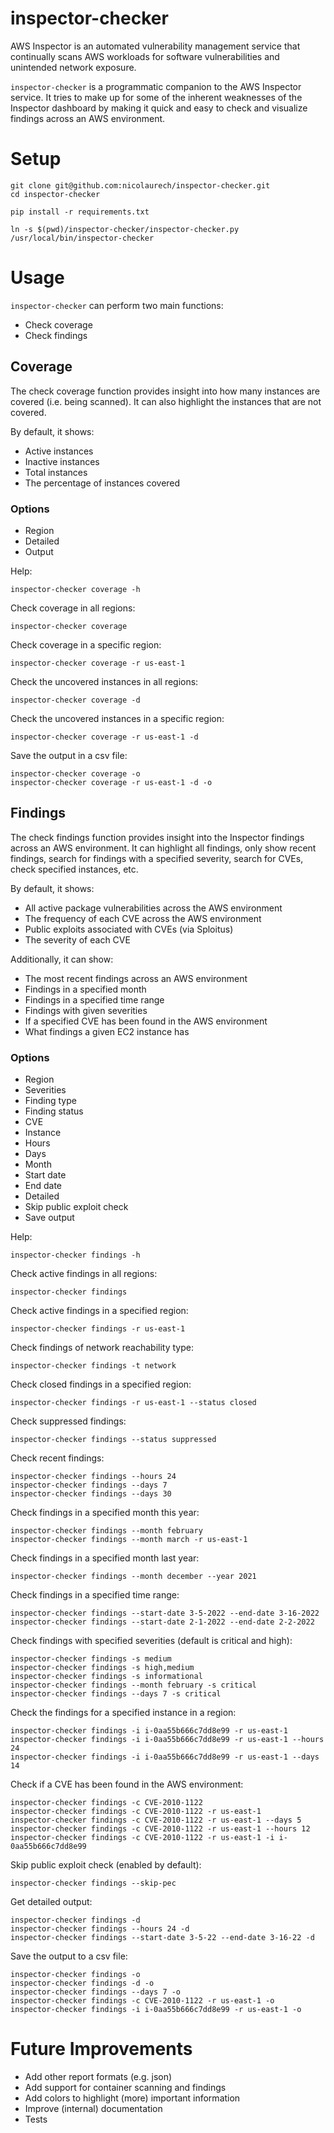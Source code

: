 # inspector-checker

AWS Inspector is an automated vulnerability management service that continually scans AWS workloads for software vulnerabilities and unintended network exposure.

`inspector-checker` is a programmatic companion to the AWS Inspector service. It tries to make up for some of the inherent weaknesses of the Inspector dashboard by making it quick and easy to check and visualize findings across an AWS environment.

# Setup

```
git clone git@github.com:nicolaurech/inspector-checker.git
cd inspector-checker

pip install -r requirements.txt

ln -s $(pwd)/inspector-checker/inspector-checker.py /usr/local/bin/inspector-checker
```

# Usage

`inspector-checker` can perform two main functions:
- Check coverage
- Check findings

## Coverage
The check coverage function provides insight into how many instances are covered (i.e. being scanned). It can also highlight the instances that are not covered.

By default, it shows:
- Active instances
- Inactive instances
- Total instances
- The percentage of instances covered

### Options
- Region
- Detailed
- Output

Help:
```
inspector-checker coverage -h
```

Check coverage in all regions:
```
inspector-checker coverage
```

Check coverage in a specific region:
```
inspector-checker coverage -r us-east-1
```

Check the uncovered instances in all regions:
```
inspector-checker coverage -d
```

Check the uncovered instances in a specific region:
```
inspector-checker coverage -r us-east-1 -d
```

Save the output in a csv file:
```
inspector-checker coverage -o
inspector-checker coverage -r us-east-1 -d -o
```

## Findings
The check findings function provides insight into the Inspector findings across an AWS environment. It can highlight all findings, only show recent findings, search for findings with a specified severity, search for CVEs, check specified instances, etc.

By default, it shows:
- All active package vulnerabilities across the AWS environment
- The frequency of each CVE across the AWS environment
- Public exploits associated with CVEs (via Sploitus)
- The severity of each CVE

Additionally, it can show:
- The most recent findings across an AWS environment
- Findings in a specified month
- Findings in a specified time range
- Findings with given severities
- If a specified CVE has been found in the AWS environment
- What findings a given EC2 instance has

### Options
- Region
- Severities
- Finding type
- Finding status
- CVE
- Instance
- Hours
- Days
- Month
- Start date
- End date
- Detailed
- Skip public exploit check
- Save output

Help:
```
inspector-checker findings -h
```

Check active findings in all regions:
```
inspector-checker findings
```

Check active findings in a specified region:
```
inspector-checker findings -r us-east-1
```

Check findings of network reachability type:
```
inspector-checker findings -t network
```

Check closed findings in a specified region:
```
inspector-checker findings -r us-east-1 --status closed
```

Check suppressed findings:
```
inspector-checker findings --status suppressed
```

Check recent findings:
```
inspector-checker findings --hours 24
inspector-checker findings --days 7
inspector-checker findings --days 30
```

Check findings in a specified month this year:
```
inspector-checker findings --month february
inspector-checker findings --month march -r us-east-1
```

Check findings in a specified month last year:
```
inspector-checker findings --month december --year 2021
```

Check findings in a specified time range:
```
inspector-checker findings --start-date 3-5-2022 --end-date 3-16-2022
inspector-checker findings --start-date 2-1-2022 --end-date 2-2-2022
```

Check findings with specified severities (default is critical and high):
```
inspector-checker findings -s medium
inspector-checker findings -s high,medium
inspector-checker findings -s informational
inspector-checker findings --month february -s critical
inspector-checker findings --days 7 -s critical
```

Check the findings for a specified instance in a region:
```
inspector-checker findings -i i-0aa55b666c7dd8e99 -r us-east-1
inspector-checker findings -i i-0aa55b666c7dd8e99 -r us-east-1 --hours 24
inspector-checker findings -i i-0aa55b666c7dd8e99 -r us-east-1 --days 14
```

Check if a CVE has been found in the AWS environment:
```
inspector-checker findings -c CVE-2010-1122
inspector-checker findings -c CVE-2010-1122 -r us-east-1
inspector-checker findings -c CVE-2010-1122 -r us-east-1 --days 5
inspector-checker findings -c CVE-2010-1122 -r us-east-1 --hours 12
inspector-checker findings -c CVE-2010-1122 -r us-east-1 -i i-0aa55b666c7dd8e99
```

Skip public exploit check (enabled by default):
```
inspector-checker findings --skip-pec
```

Get detailed output:
```
inspector-checker findings -d
inspector-checker findings --hours 24 -d
inspector-checker findings --start-date 3-5-22 --end-date 3-16-22 -d
```

Save the output to a csv file:
```
inspector-checker findings -o
inspector-checker findings -d -o
inspector-checker findings --days 7 -o
inspector-checker findings -c CVE-2010-1122 -r us-east-1 -o
inspector-checker findings -i i-0aa55b666c7dd8e99 -r us-east-1 -o
```

# Future Improvements
- Add other report formats (e.g. json)
- Add support for container scanning and findings
- Add colors to highlight (more) important information
- Improve (internal) documentation
- Tests
